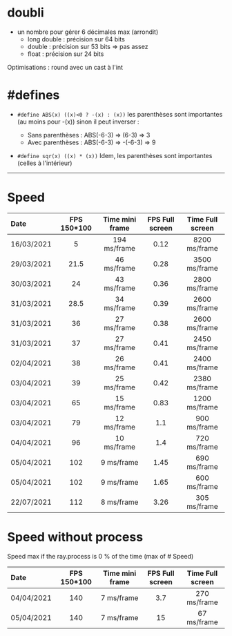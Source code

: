 
# doubli

- un nombre pour gérer 6 décimales max (arrondit)
  - long double : précision sur 64 bits
  - double : précision sur 53 bits => pas assez
  - float : précision sur 24 bits

Optimisations :
round avec un cast à l'int

# #defines

- `#define ABS(x) ((x)<0 ? -(x) : (x))`
les parenthèses sont importantes (au moins pour -(x))
sinon il peut inverser :
  - Sans parenthèses : ABS(-6-3) => (6-3)   => 3
  - Avec parenthèses : ABS(-6-3) => -(-6-3) => 9

- `#define sqr(x) ((x) * (x))`
Idem, les parenthèses sont importantes (celles à l'intérieur)

---

# Speed

| Date       | FPS 150*100 | Time mini frame | FPS Full screen | Time Full screen |
| :--------- | :---------: | :-------------: | :-------------: | :--------------: |
| 16/03/2021 |      5      |  194 ms/frame   |      0.12       |  8200 ms/frame   |
| 29/03/2021 |    21.5     |   46 ms/frame   |      0.28       |  3500 ms/frame   |
| 30/03/2021 |     24      |   43 ms/frame   |      0.36       |  2800 ms/frame   |
| 31/03/2021 |    28.5     |   34 ms/frame   |      0.39       |  2600 ms/frame   |
| 31/03/2021 |     36      |   27 ms/frame   |      0.38       |  2600 ms/frame   |
| 31/03/2021 |     37      |   27 ms/frame   |      0.41       |  2450 ms/frame   |
| 02/04/2021 |     38      |   26 ms/frame   |      0.41       |  2400 ms/frame   |
| 03/04/2021 |     39      |   25 ms/frame   |      0.42       |  2380 ms/frame   |
| 03/04/2021 |     65      |   15 ms/frame   |      0.83       |  1200 ms/frame   |
| 03/04/2021 |     79      |   12 ms/frame   |       1.1       |   900 ms/frame   |
| 04/04/2021 |     96      |   10 ms/frame   |       1.4       |   720 ms/frame   |
| 05/04/2021 |     102     |   9 ms/frame    |      1.45       |   690 ms/frame   |
| 05/04/2021 |     102     |   9 ms/frame    |      1.65       |   600 ms/frame   |
| 22/07/2021 |     112     |   8 ms/frame    |      3.26       |   305 ms/frame   |

# Speed without process

Speed max if the ray.process is 0 % of the time (max of # Speed)

| Date       | FPS 150*100 | Time mini frame | FPS Full screen | Time Full screen |
| :--------- | :---------: | :-------------: | :-------------: | :--------------: |
| 04/04/2021 |     140     |   7 ms/frame    |       3.7       |   270 ms/frame   |
| 05/04/2021 |     140     |   7 ms/frame    |       15        |   67 ms/frame    |
